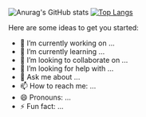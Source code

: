 

![Anurag's GitHub stats](https://github-readme-stats.vercel.app/api?username=sucong2&show_icons=true&theme=dark)
[![Top Langs](https://github-readme-stats.vercel.app/api/top-langs/?username=sucong2)](https://github.com/sucong2/github-readme-stats)

Here are some ideas to get you started:

- 🔭 I’m currently working on ...
- 🌱 I’m currently learning ...
- 👯 I’m looking to collaborate on ...
- 🤔 I’m looking for help with ...
- 💬 Ask me about ... 
- 📫 How to reach me: ...
- 😄 Pronouns: ...
- ⚡ Fun fact: ...

